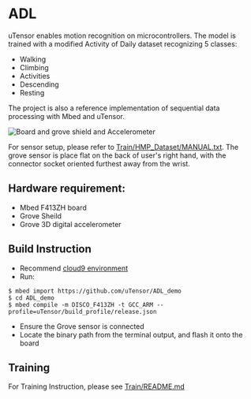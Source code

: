# ADL

  uTensor enables motion recognition on microcontrollers. The model is trained with a modified Activity of Daily dataset recognizing 5 classes: 
  
  - Walking
  - Climbing
  - Activities
  - Descending
  - Resting
  
  The project is also a reference implementation of sequential data processing with Mbed and uTensor.
  
  ![Board and grove shield and Accelerometer](/docs/images/boardResting.jpg)

For sensor setup, please refer to [Train/HMP_Dataset/MANUAL.txt](https://github.com/neil-tan/ADL_demo/blob/master/Train/HMP_Dataset/MANUAL.txt). The grove sensor is place flat on the back of user's right hand, with the connector socket oriented furthest away from the wrist.

## Hardware requirement:

  - Mbed F413ZH board
  - Grove Sheild
  - Grove 3D digital accelerometer

## Build Instruction
- Recommend [cloud9 environment](https://github.com/uTensor/cloud9-installer)
- Run:
```
$ mbed import https://github.com/uTensor/ADL_demo
$ cd ADL_demo
$ mbed compile -m DISCO_F413ZH -t GCC_ARM --profile=uTensor/build_profile/release.json
```
- Ensure the Grove sensor is connected
- Locate the binary path from the terminal output, and flash it onto the board

## Training
For Training Instruction, please see [Train/README.md](https://github.com/neil-tan/ADL_demo/blob/master/Train/README.md)


